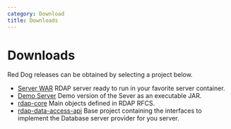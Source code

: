 ```yaml
---
category: Download
title: Downloads
---
```


# Downloads

Red Dog releases can be obtained by selecting a project below.

- [Server WAR](server-download.html) RDAP server ready to run in your favorite server container.
- [Demo Server](demo-download.html) Demo version of the Sever as an executable JAR. 
- [rdap-core](core-download.html) Main objects defined in RDAP RFCS.
- [rdap-data-access-api](data-access-api-download.html) Base project containing the interfaces to implement the Database server provider for you server.

